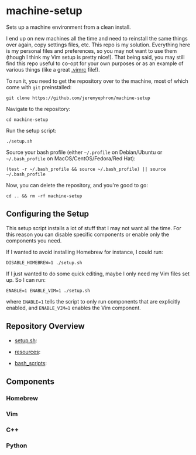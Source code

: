 machine-setup
=============

Sets up a machine environment from a clean install.

I end up on new machines all the time and need to reinstall the same things 
over again, copy settings files, etc. This repo is my solution. Everything 
here is my personal files and preferences, so you may not want to use them 
(though I think my Vim setup is pretty nice!). That being said, you may still 
find this repo useful to co-opt for your own purposes or as an example of 
various things (like a great [.vimrc](resources/vim/.vimrc) file!).

To run it, you need to get the repository over to the machine, most of which 
come with `git` preinstalled:

```
git clone https://github.com/jeremyephron/machine-setup
```

Navigate to the repository:

```
cd machine-setup
```

Run the setup script:

```
./setup.sh
```

Source your bash profile (either `~/.profile` on Debian/Ubuntu or 
`~/.bash_profile` on MacOS/CentOS/Fedora/Red Hat):

```
(test -r ~/.bash_profile && source ~/.bash_profile) || source ~/.bash_profile
```

Now, you can delete the repository, and you're good to go:

```
cd .. && rm -rf machine-setup
```

Configuring the Setup
---------------------

This setup script installs a lot of stuff that I may not want all the time.
For this reason you can disable specific components or enable only the 
components you need.

If I wanted to avoid installing Homebrew for instance, I could run:

```
DISABLE_HOMEBREW=1 ./setup.sh
```

If I just wanted to do some quick editing, maybe I only need my Vim files set 
up. So I can run:

```
ENABLE=1 ENABLE_VIM=1 ./setup.sh
```

where `ENABLE=1` tells the script to only run components that are explicitly 
enabled, and `ENABLE_VIM=1` enables the Vim component.

Repository Overview
--------------------

- [setup.sh](setup.sh): 

- [resources](resources):

- [bash_scripts](bash_scripts):

Components
----------

### Homebrew

### Vim

### C++

### Python
